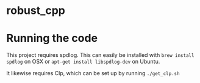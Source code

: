 # robust_cpp

# Running the code

This project requires spdlog. This can easily be installed with `brew install spdlog` on OSX or `apt-get install libspdlog-dev` on Ubuntu.

It likewise requires Clp, which can be set up by running `./get_clp.sh`
